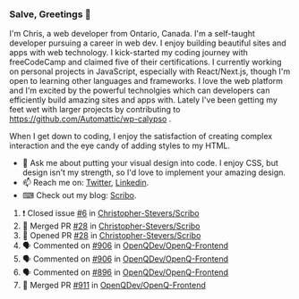 ### Salve, Greetings 👋

I'm Chris, a web developer from Ontario, Canada. I'm a self-taught developer pursuing a career in web dev. I enjoy building beautiful sites and apps with web technology.
I kick-started my coding journey with freeCodeCamp and claimed five of their certifications.  I currently working on personal projects in JavaScript, especially with React/Next.js, though I'm open to learning other languages and frameworks. I love the web platform and I'm excited by the powerful technolgies which can developers can efficiently build amazing sites and apps with. Lately I've been getting my feet wet with larger projects by contributing to https://github.com/Automattic/wp-calypso .

When I get down to coding, I enjoy the satisfaction of creating complex interaction and the eye candy of adding styles to my HTML. 

- 💬 Ask me about putting your visual design into code. I enjoy CSS, but design isn't my strength, so I'd love to implement your amazing design.
- 📫 Reach me on: [Twitter](https://twitter.com/Christo28120856), [Linkedin](https://www.linkedin.com/in/christopher-stevers-07b9a5204/).
- ⌨ Check out my blog: [Scribo](https://christopherstevers.cf).
<!--
**Christopher-Stevers/Christopher-Stevers** is a ✨ _special_ ✨ repository because its `README.md` (this file) appears on your GitHub profile.

Here are some ideas to get you started:

- 🔭 I’m currently working on ...
- 🌱 I’m currently learning ...
- 👯 I’m looking to collaborate on ...
- 🤔 I’m looking for help with ...
- 😄 Pronouns: ...
- ⚡ Fun fact: ...
-->

<!--START_SECTION:activity-->
1. ❗️ Closed issue [#6](https://github.com/Christopher-Stevers/Scribo/issues/6) in [Christopher-Stevers/Scribo](https://github.com/Christopher-Stevers/Scribo)
2. 🎉 Merged PR [#28](https://github.com/Christopher-Stevers/Scribo/pull/28) in [Christopher-Stevers/Scribo](https://github.com/Christopher-Stevers/Scribo)
3. 💪 Opened PR [#28](https://github.com/Christopher-Stevers/Scribo/pull/28) in [Christopher-Stevers/Scribo](https://github.com/Christopher-Stevers/Scribo)
4. 🗣 Commented on [#906](https://github.com/OpenQDev/OpenQ-Frontend/issues/906) in [OpenQDev/OpenQ-Frontend](https://github.com/OpenQDev/OpenQ-Frontend)
5. 🗣 Commented on [#906](https://github.com/OpenQDev/OpenQ-Frontend/issues/906) in [OpenQDev/OpenQ-Frontend](https://github.com/OpenQDev/OpenQ-Frontend)
6. 🗣 Commented on [#896](https://github.com/OpenQDev/OpenQ-Frontend/issues/896) in [OpenQDev/OpenQ-Frontend](https://github.com/OpenQDev/OpenQ-Frontend)
7. 🎉 Merged PR [#911](https://github.com/OpenQDev/OpenQ-Frontend/pull/911) in [OpenQDev/OpenQ-Frontend](https://github.com/OpenQDev/OpenQ-Frontend)
<!--END_SECTION:activity-->
